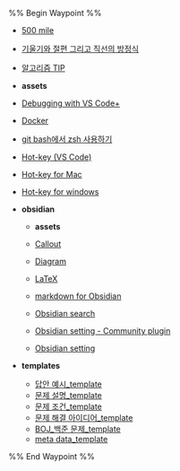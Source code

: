 %% Begin Waypoint %%
- [500 mile](./500%20mile.md)
- [기울기와 절편 그리고 직선의 방정식](./%EA%B8%B0%EC%9A%B8%EA%B8%B0%EC%99%80%20%EC%A0%88%ED%8E%B8%20%EA%B7%B8%EB%A6%AC%EA%B3%A0%20%EC%A7%81%EC%84%A0%EC%9D%98%20%EB%B0%A9%EC%A0%95%EC%8B%9D.md)
- [알고리즘 TIP](./%EC%95%8C%EA%B3%A0%EB%A6%AC%EC%A6%98%20TIP.md)
- **assets**

- [Debugging with VS Code+](./Debugging%20with%20VS%20Code+.md)
- [Docker](./Docker.md)
- [git bash에서 zsh 사용하기](./git%20bash%EC%97%90%EC%84%9C%20zsh%20%EC%82%AC%EC%9A%A9%ED%95%98%EA%B8%B0.md)
- [Hot-key (VS Code)](./Hot-key%20(VS%20Code).md)
- [Hot-key for Mac](./Hot-key%20for%20Mac.md)
- [Hot-key for windows](./Hot-key%20for%20windows.md)
- **obsidian**
	- **assets**

	- [Callout](./obsidian/Callout.md)
	- [Diagram](./obsidian/Diagram.md)
	- [LaTeX](./obsidian/LaTeX.md)
	- [markdown for Obsidian](./obsidian/markdown%20for%20Obsidian.md)
	- [Obsidian search](./obsidian/Obsidian%20search.md)
	- [Obsidian setting - Community plugin](./obsidian/Obsidian%20setting%20-%20Community%20plugin.md)
	- [Obsidian setting](./obsidian/Obsidian%20setting.md)
- **templates**
	- [답안 예시_template](./templates/%EB%8B%B5%EC%95%88%20%EC%98%88%EC%8B%9C_template.md)
	- [문제 설명_template](./templates/%EB%AC%B8%EC%A0%9C%20%EC%84%A4%EB%AA%85_template.md)
	- [문제 조건_template](./templates/%EB%AC%B8%EC%A0%9C%20%EC%A1%B0%EA%B1%B4_template.md)
	- [문제 해결 아이디어_template](./templates/%EB%AC%B8%EC%A0%9C%20%ED%95%B4%EA%B2%B0%20%EC%95%84%EC%9D%B4%EB%94%94%EC%96%B4_template.md)
	- [BOJ_백준 문제_template](./templates/BOJ_%EB%B0%B1%EC%A4%80%20%EB%AC%B8%EC%A0%9C_template.md)
	- [meta data_template](./templates/meta%20data_template.md)

%% End Waypoint %%